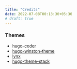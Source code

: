 ```yaml
---
title: "Credits"
date: 2022-07-08T00:13:30+05:30
# draft: true
---
```


### Themes
- [hugo-coder](https://themes.gohugo.io/themes/hugo-coder/)
- [hugo-winston-theme](https://themes.gohugo.io/themes/hugo-winston-theme/)
- [lynx](https://themes.gohugo.io/themes/lynx/)
- [hugo-theme-stack](https://github.com/CaiJimmy/hugo-theme-stack)